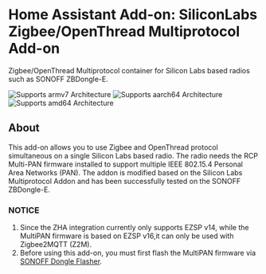 # Home Assistant Add-on: SiliconLabs Zigbee/OpenThread Multiprotocol Add-on

Zigbee/OpenThread Multiprotocol container for Silicon Labs based radios 
such as SONOFF ZBDongle-E.

![Supports armv7 Architecture][armv7-shield]
![Supports aarch64 Architecture][aarch64-shield]
![Supports amd64 Architecture][amd64-shield]

## About

This add-on allows you to use Zigbee and OpenThread protocol simultaneous on a 
single Silicon Labs based radio. The radio needs the RCP Multi-PAN firmware 
installed to support multiple IEEE 802.15.4 Personal Area Networks (PAN). The 
addon is modified based on the Silicon Labs Multiprotocol Addon and has been 
successfully tested on the SONOFF ZBDongle-E.

[armv7-shield]: https://img.shields.io/badge/armv7-yes-green.svg
[aarch64-shield]: https://img.shields.io/badge/aarch64-yes-green.svg
[amd64-shield]: https://img.shields.io/badge/amd64-yes-green.svg

### NOTICE

1. Since the ZHA integration currently only supports EZSP v14, while the MultiPAN firmware 
is based on EZSP v16,it can only be used with Zigbee2MQTT (Z2M).
2. Before using this add-on, you must first flash the MultiPAN firmware via [SONOFF Dongle Flasher][sonoff-dongle-flasher].

[sonoff-dongle-flasher]: https://dongle.sonoff.tech/sonoff-dongle-flasher